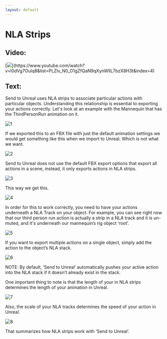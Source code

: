 ```yaml
---
layout: default
---
```


# NLA Strips
## Video:
[![](https://blender-tools-documentation.s3.amazonaws.com/send-to-unreal/videos/thumbnails/nla_tracks.png?)](https://www.youtube.com/watch?v=l0dVg7Oulq8&list=PLZlv_N0_O1gZfQaN9qXynWllL7bzX8H3t&index=4)

## Text:

Send to Unreal uses NLA strips to associate particular actions with particular objects. Understanding this relationship is essential to exporting your actions correctly. Let's look at an example with the Mannequin that has the ThirdPersonRun animation on it. 

![1](https://blender-tools-documentation.s3.amazonaws.com/send-to-unreal/images/nla_strips/1.png)

If we exported this to an FBX file with just the default animation settings we would get something like this when we import to Unreal. Which is not what we want.

![2](https://blender-tools-documentation.s3.amazonaws.com/send-to-unreal/images/nla_strips/2.png)

Send to Unreal does not use the default FBX export options that export all actions in a scene, instead, it only exports actions in NLA strips.

![3](https://blender-tools-documentation.s3.amazonaws.com/send-to-unreal/images/nla_strips/3.png)

This way we get this.

![4](https://blender-tools-documentation.s3.amazonaws.com/send-to-unreal/images/nla_strips/4.png)

In order for this to work correctly, you need to have your actions underneath a NLA Track on your object. For example, you can see right now that our third person run action is actually a strip in a NLA track and it is un-muted, and it's underneath our mannequin’s rig object ‘root’.

![5](https://blender-tools-documentation.s3.amazonaws.com/send-to-unreal/images/nla_strips/5.png)

If you want to export multiple actions on a single object, simply add the action to the object’s NLA stack.

![6](https://blender-tools-documentation.s3.amazonaws.com/send-to-unreal/images/nla_strips/6.png)

NOTE: By default, ‘Send to Unreal’ automatically pushes your active action into the NLA stack if it doesn’t already exist in the stack.

One important thing to note is that the length of your in NLA strips determines the length of your animation in Unreal.

![7](https://blender-tools-documentation.s3.amazonaws.com/send-to-unreal/images/nla_strips/7.png)

Also, the scale of your NLA tracks determines the speed of your action in Unreal.

![8](https://blender-tools-documentation.s3.amazonaws.com/send-to-unreal/images/nla_strips/8.png)

That summarizes how NLA strips work with ‘Send to Unreal’.